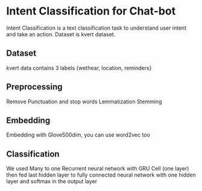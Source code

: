 # Intent Classification for Chat-bot 

Intent Classification is a text classification task to understand user intent and take an action.
Dataset is kvert dataset.

## Dataset
kvert data contains 3 labels {wethear, location, reminders}

## Preprocessing
Remove Punctuation and stop words
Lemmatization 
Stemming 

## Embedding 
Embedding with Glove500dim, you can use word2vec too

## Classification  
We used Many to one Recurrent neural network with GRU Cell (one layer) then fed last hidden layer to fully connected neural network with one hidden layer and softmax in the output layer

